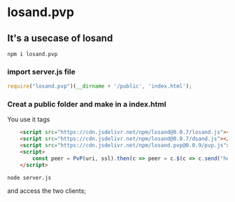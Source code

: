 # losand.pvp
## It's a usecase of losand

~~~
npm i losand.pvp
~~~

### import server.js file

~~~javascript
require("losand.pvp")(__dirname + '/public', 'index.html');
~~~

### Creat a public folder and make in a index.html
You use it tags

~~~html
    <script src="https://cdn.jsdelivr.net/npm/losand@0.0.7/losand.js"></script>
    <script src="https://cdn.jsdelivr.net/npm/losand@0.0.7/dsand.js"></script>
    <script src="https://cdn.jsdelivr.net/npm/losand.pvp@0.0.9/pvp.js"></script>
    <script>
        const peer = PvP(uri, ssl).then(c => peer = c.$(c => c.send("hello")).on({message: (e) => console.log(e.data)}));
    </script>
~~~

~~~
node server.js
~~~

and access the two clients;

